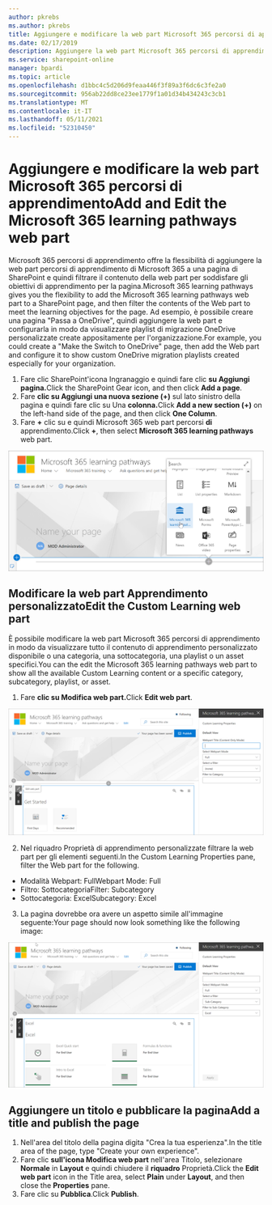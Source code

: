 ```yaml
---
author: pkrebs
ms.author: pkrebs
title: Aggiungere e modificare la web part Microsoft 365 percorsi di apprendimento
ms.date: 02/17/2019
description: Aggiungere la web part Microsoft 365 percorsi di apprendimento a una SharePoint pagina
ms.service: sharepoint-online
manager: bpardi
ms.topic: article
ms.openlocfilehash: d1bbc4c5d206d9feaa446f3f89a3f6dc6c3fe2a0
ms.sourcegitcommit: 956ab22dd8ce23ee1779f1a01d34b434243c3cb1
ms.translationtype: MT
ms.contentlocale: it-IT
ms.lasthandoff: 05/11/2021
ms.locfileid: "52310450"
---
```

# <a name="add-and-edit-the-microsoft-365-learning-pathways-web-part"></a><span data-ttu-id="56be3-103">Aggiungere e modificare la web part Microsoft 365 percorsi di apprendimento</span><span class="sxs-lookup"><span data-stu-id="56be3-103">Add and Edit the Microsoft 365 learning pathways web part</span></span>

<span data-ttu-id="56be3-104">Microsoft 365 percorsi di apprendimento offre la flessibilità di aggiungere la web part percorsi di apprendimento di Microsoft 365 a una pagina di SharePoint e quindi filtrare il contenuto della web part per soddisfare gli obiettivi di apprendimento per la pagina.</span><span class="sxs-lookup"><span data-stu-id="56be3-104">Microsoft 365 learning pathways gives you the flexibility to add the Microsoft 365 learning pathways web part to a SharePoint page, and then filter the contents of the Web part to meet the learning objectives for the page.</span></span> <span data-ttu-id="56be3-105">Ad esempio, è possibile creare una pagina "Passa a OneDrive", quindi aggiungere la web part e configurarla in modo da visualizzare playlist di migrazione OneDrive personalizzate create appositamente per l'organizzazione.</span><span class="sxs-lookup"><span data-stu-id="56be3-105">For example, you could create a "Make the Switch to OneDrive" page, then add the Web part and configure it to show custom OneDrive migration playlists created especially for your organization.</span></span>

1.  <span data-ttu-id="56be3-106">Fare clic SharePoint'icona Ingranaggio e quindi fare clic **su Aggiungi pagina.**</span><span class="sxs-lookup"><span data-stu-id="56be3-106">Click the SharePoint Gear icon, and then click **Add a page**.</span></span>
2.  <span data-ttu-id="56be3-107">Fare **clic su Aggiungi una nuova sezione (+)** sul lato sinistro della pagina e quindi fare clic su Una **colonna.**</span><span class="sxs-lookup"><span data-stu-id="56be3-107">Click **Add a new section (+)** on the left-hand side of the page, and then click **One Column**.</span></span>
3.  <span data-ttu-id="56be3-108">Fare **+** clic su e quindi Microsoft 365 web part percorsi **di** apprendimento.</span><span class="sxs-lookup"><span data-stu-id="56be3-108">Click **+**, then select **Microsoft 365 learning pathways** web part.</span></span> 

![cg-webpartadd.png](media/cg-webpartadd.png)

## <a name="edit-the-custom-learning-web-part"></a><span data-ttu-id="56be3-110">Modificare la web part Apprendimento personalizzato</span><span class="sxs-lookup"><span data-stu-id="56be3-110">Edit the Custom Learning web part</span></span>
<span data-ttu-id="56be3-111">È possibile modificare la web part Microsoft 365 percorsi di apprendimento in modo da visualizzare tutto il contenuto di apprendimento personalizzato disponibile o una categoria, una sottocategoria, una playlist o un asset specifici.</span><span class="sxs-lookup"><span data-stu-id="56be3-111">You can the edit the Microsoft 365 learning pathways web part to show all the available Custom Learning content or a specific category, subcategory, playlist, or asset.</span></span> 

1.  <span data-ttu-id="56be3-112">Fare **clic su Modifica web part.**</span><span class="sxs-lookup"><span data-stu-id="56be3-112">Click **Edit web part**.</span></span>

![cg-webpartedit.png](media/cg-webpartedit.png)

2. <span data-ttu-id="56be3-114">Nel riquadro Proprietà di apprendimento personalizzate filtrare la web part per gli elementi seguenti.</span><span class="sxs-lookup"><span data-stu-id="56be3-114">In the Custom Learning Properties pane, filter the Web part for the following.</span></span> 

- <span data-ttu-id="56be3-115">Modalità Webpart: Full</span><span class="sxs-lookup"><span data-stu-id="56be3-115">Webpart Mode: Full</span></span>
- <span data-ttu-id="56be3-116">Filtro: Sottocategoria</span><span class="sxs-lookup"><span data-stu-id="56be3-116">Filter: Subcategory</span></span>
- <span data-ttu-id="56be3-117">Sottocategoria: Excel</span><span class="sxs-lookup"><span data-stu-id="56be3-117">Subcategory: Excel</span></span>

3. <span data-ttu-id="56be3-118">La pagina dovrebbe ora avere un aspetto simile all'immagine seguente:</span><span class="sxs-lookup"><span data-stu-id="56be3-118">Your page should now look something like the following image:</span></span> 

![cg-webpartfilter.png](media/cg-webpartfilter.png)

## <a name="add-a-title-and-publish-the-page"></a><span data-ttu-id="56be3-120">Aggiungere un titolo e pubblicare la pagina</span><span class="sxs-lookup"><span data-stu-id="56be3-120">Add a title and publish the page</span></span>
1. <span data-ttu-id="56be3-121">Nell'area del titolo della pagina digita "Crea la tua esperienza".</span><span class="sxs-lookup"><span data-stu-id="56be3-121">In the title area of the page, type "Create your own experience".</span></span>
2. <span data-ttu-id="56be3-122">Fare clic **sull'icona Modifica web part** nell'area Titolo, selezionare **Normale** in **Layout** e quindi chiudere il **riquadro** Proprietà.</span><span class="sxs-lookup"><span data-stu-id="56be3-122">Click the **Edit web part** icon in the Title area, select **Plain** under **Layout**, and then close the **Properties** pane.</span></span>
3. <span data-ttu-id="56be3-123">Fare clic su **Pubblica**.</span><span class="sxs-lookup"><span data-stu-id="56be3-123">Click **Publish**.</span></span>
